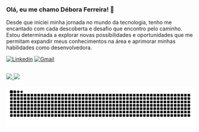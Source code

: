 ### Olá, eu me chamo Débora Ferreira! 👋    
Desde que iniciei minha jornada no mundo da tecnologia, tenho me encantado com cada descoberta e desafio que encontro pelo caminho. Estou determinada a explorar novas possibilidades e oportunidades que me permitam expandir meus conhecimentos na área e aprimorar minhas habilidades como desenvolvedora.

[![Linkedin](https://img.shields.io/badge/LinkedIn-0077B5?style=for-the-badge&logo=linkedin&logoColor=white)](https://www.linkedin.com/in/d%C3%A9bora-ferreira-development/)
[![Gmail](https://img.shields.io/badge/Gmail-D14836?style=for-the-badge&logo=gmail&logoColor=white)](mailto:deboracris29a@gmail.com)

##
<div>
  <a href="https://github.com/debCristina">
  <img height="180em" src="https://github-readme-stats.vercel.app/api?username=debcristina&show_icons=true&theme=radical&include_all_commits=true"/>
  <img height="180em" src="https://github-readme-stats.vercel.app/api/top-langs/?username=debCristina&layout=compact&theme=radical"/>
</div>

<br clear="both">

<img src="https://raw.githubusercontent.com/debCristina/debCristina/output/snake.svg" alt="Snake animation" />

